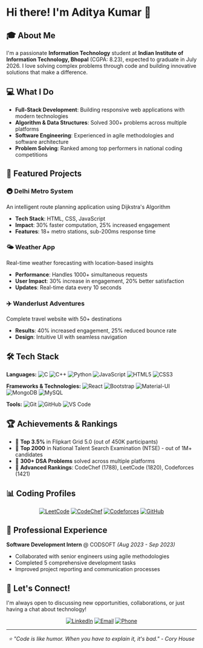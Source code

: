 # Hi there! I'm Aditya Kumar 👋

## 🎓 About Me
I'm a passionate **Information Technology** student at **Indian Institute of Information Technology, Bhopal** (CGPA: 8.23), expected to graduate in July 2026. I love solving complex problems through code and building innovative solutions that make a difference.

## 💻 What I Do
- **Full-Stack Development**: Building responsive web applications with modern technologies
- **Algorithm & Data Structures**: Solved 300+ problems across multiple platforms
- **Software Engineering**: Experienced in agile methodologies and software architecture
- **Problem Solving**: Ranked among top performers in national coding competitions

## 🚀 Featured Projects

### 🚇 Delhi Metro System
An intelligent route planning application using Dijkstra's Algorithm
- **Tech Stack**: HTML, CSS, JavaScript
- **Impact**: 30% faster computation, 25% increased engagement
- **Features**: 18+ metro stations, sub-200ms response time

### 🌤️ Weather App
Real-time weather forecasting with location-based insights
- **Performance**: Handles 1000+ simultaneous requests
- **User Impact**: 30% increase in engagement, 20% better satisfaction
- **Updates**: Real-time data every 10 seconds

### ✈️ Wanderlust Adventures
Complete travel website with 50+ destinations
- **Results**: 40% increased engagement, 25% reduced bounce rate
- **Design**: Intuitive UI with seamless navigation

## 🛠️ Tech Stack

**Languages:**
![C](https://img.shields.io/badge/C-00599C?style=for-the-badge&logo=c&logoColor=white)
![C++](https://img.shields.io/badge/C++-00599C?style=for-the-badge&logo=c%2B%2B&logoColor=white)
![Python](https://img.shields.io/badge/Python-3776AB?style=for-the-badge&logo=python&logoColor=white)
![JavaScript](https://img.shields.io/badge/JavaScript-F7DF1E?style=for-the-badge&logo=javascript&logoColor=black)
![HTML5](https://img.shields.io/badge/HTML5-E34F26?style=for-the-badge&logo=html5&logoColor=white)
![CSS3](https://img.shields.io/badge/CSS3-1572B6?style=for-the-badge&logo=css3&logoColor=white)

**Frameworks & Technologies:**
![React](https://img.shields.io/badge/React-20232A?style=for-the-badge&logo=react&logoColor=61DAFB)
![Bootstrap](https://img.shields.io/badge/Bootstrap-563D7C?style=for-the-badge&logo=bootstrap&logoColor=white)
![Material-UI](https://img.shields.io/badge/Material--UI-0081CB?style=for-the-badge&logo=material-ui&logoColor=white)
![MongoDB](https://img.shields.io/badge/MongoDB-4EA94B?style=for-the-badge&logo=mongodb&logoColor=white)
![MySQL](https://img.shields.io/badge/MySQL-00000F?style=for-the-badge&logo=mysql&logoColor=white)

**Tools:**
![Git](https://img.shields.io/badge/Git-F05032?style=for-the-badge&logo=git&logoColor=white)
![GitHub](https://img.shields.io/badge/GitHub-100000?style=for-the-badge&logo=github&logoColor=white)
![VS Code](https://img.shields.io/badge/VS_Code-007ACC?style=for-the-badge&logo=visual-studio-code&logoColor=white)

## 🏆 Achievements & Rankings

- 🥇 **Top 3.5%** in Flipkart Grid 5.0 (out of 450K participants)
- 🏅 **Top 2000** in National Talent Search Examination (NTSE) - out of 1M+ candidates
- 💪 **300+ DSA Problems** solved across multiple platforms
- 🌟 **Advanced Rankings**: CodeChef (1788), LeetCode (1820), Codeforces (1421)

## 📊 Coding Profiles

<div align="center">

[![LeetCode](https://img.shields.io/badge/LeetCode-FFA116?style=for-the-badge&logo=leetcode&logoColor=black)](https://leetcode.com/u/adityakumar70426/)
[![CodeChef](https://img.shields.io/badge/CodeChef-5B4638?style=for-the-badge&logo=codechef&logoColor=white)](https://www.codechef.com/users/adityakumar704)
[![Codeforces](https://img.shields.io/badge/Codeforces-445f9d?style=for-the-badge&logo=Codeforces&logoColor=white)](https://codeforces.com/profile/adityakumar70426)
[![GitHub](https://img.shields.io/badge/GitHub-100000?style=for-the-badge&logo=github&logoColor=white)](https://github.com/adityakumar70426)

</div>

## 💼 Professional Experience

**Software Development Intern** @ CODSOFT *(Aug 2023 - Sep 2023)*
- Collaborated with senior engineers using agile methodologies
- Completed 5 comprehensive development tasks
- Improved project reporting and communication processes



## 🤝 Let's Connect!

I'm always open to discussing new opportunities, collaborations, or just having a chat about technology!

<div align="center">

[![LinkedIn](https://img.shields.io/badge/LinkedIn-0077B5?style=for-the-badge&logo=linkedin&logoColor=white)](https://www.linkedin.com/in/aditya-kumar-484177258?lipi=urn%3Ali%3Apage%3Ad_flagship3_profile_view_base_contact_details%3BQCvWnWccRQqCzeBr01sy7Q%3D%3D)
[![Email](https://img.shields.io/badge/Email-D14836?style=for-the-badge&logo=gmail&logoColor=white)](mailto:aditya.kr130403@gmail.com)
[![Phone](https://img.shields.io/badge/Phone-25D366?style=for-the-badge&logo=whatsapp&logoColor=white)](tel:+917042615980)

</div>

---

<div align="center">
  <i>⭐ "Code is like humor. When you have to explain it, it's bad." - Cory House</i>
</div>
